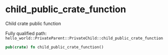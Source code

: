# child_public_crate_function

Child crate public function


Fully qualified path: `hello_world::PrivateParent::PrivateChild::child_public_crate_function`

```rust
pub(crate) fn child_public_crate_function()
```

